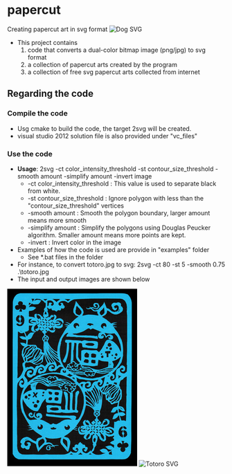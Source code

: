 # papercut
Creating papercut art in svg format
![Dog SVG](https://cdn.rawgit.com/jmlien/papercut/246835f9/chinese/zodiac/dog.svg)

* This project contains 
  1. code that converts a dual-color bitmap image (png/jpg) to svg format 
  2. a collection of papercut arts created by the program
  3. a collection of free svg papercut arts collected from internet

## Regarding the code

### Compile the code
* Usg cmake to build the code, the target 2svg will be created.
* visual studio 2012 solution file is also provided under "vc_files"

### Use the code
* **Usage**: 2svg -ct color_intensity_threshold -st contour_size_threshold -smooth amount -simplify amount -invert image
   * -ct color_intensity_threshold : This value is used to separate black from white.
   * -st contour_size_threshold : Ignore polygon with less than the "contour_size_threshold" vertices
   * -smooth amount : Smooth the polygon boundary, larger amount means more smooth
   * -simplify amount : Simplify the polygons using Douglas Peucker algorithm. Smaller amount means more points are kept. 
   * -invert : Invert color in the image
* Examples of how the code is used are provide in "examples" folder
  * See *.bat files in the folder
* For instance, to convert totoro.jpg to svg: 2svg -ct 80 -st 5 -smooth 0.75 .\totoro.jpg
* The input and output images are shown below

![Totoro](/examples/totoro.jpg) ![Totoro SVG](https://cdn.rawgit.com/jmlien/papercut/175b1e58/tosvg/examples/totoro.svg)
